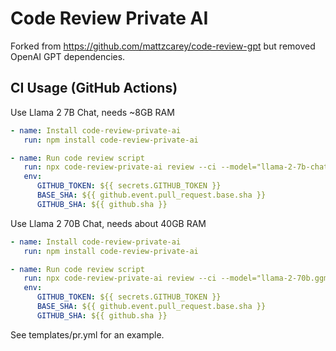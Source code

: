 # Code Review Private AI

Forked from <https://github.com/mattzcarey/code-review-gpt> but removed OpenAI GPT dependencies.

## CI Usage (GitHub Actions)

Use Llama 2 7B Chat, needs ~8GB RAM

```yml
- name: Install code-review-private-ai
   run: npm install code-review-private-ai

- name: Run code review script
   run: npx code-review-private-ai review --ci --model="llama-2-7b-chat.ggmlv3.q4_0.bin" --temperature="0.1" --basePath="http://localhost:8000/v1"
   env:
      GITHUB_TOKEN: ${{ secrets.GITHUB_TOKEN }}
      BASE_SHA: ${{ github.event.pull_request.base.sha }}
      GITHUB_SHA: ${{ github.sha }}
```

Use Llama 2 70B Chat, needs about 40GB RAM

```yml
- name: Install code-review-private-ai
   run: npm install code-review-private-ai

- name: Run code review script
   run: npx code-review-private-ai review --ci --model="llama-2-70b.ggmlv3.q4_0.bin" --temperature="0.1" --basePath="http://localhost:8000/v1"
   env:
      GITHUB_TOKEN: ${{ secrets.GITHUB_TOKEN }}
      BASE_SHA: ${{ github.event.pull_request.base.sha }}
      GITHUB_SHA: ${{ github.sha }}
```

See templates/pr.yml for an example.

